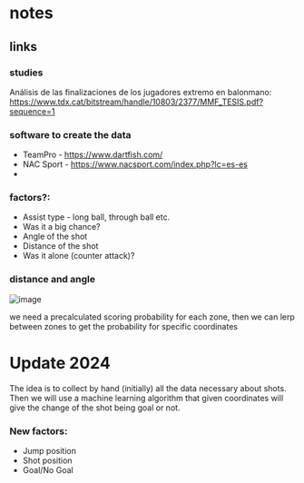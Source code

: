 # notes
## links
### studies
Análisis de las finalizaciones de los jugadores extremo en balonmano: https://www.tdx.cat/bitstream/handle/10803/2377/MMF_TESIS.pdf?sequence=1

### software to create the data
- TeamPro - https://www.dartfish.com/
- NAC Sport - https://www.nacsport.com/index.php?lc=es-es
- 

### factors?:
- Assist type - long ball, through ball etc.
- Was it a big chance?
- Angle of the shot
- Distance of the shot
- Was it alone (counter attack)?

### distance and angle
![image](https://user-images.githubusercontent.com/15111802/231739838-f7283f8f-0159-46be-ae13-b78b26e292e0.png)

we need a precalculated scoring probability for each zone, then we can lerp between zones to get the probability for specific coordinates


# Update 2024

The idea is to collect by hand (initially) all the data necessary about shots. Then we will use a machine learning algorithm that given coordinates will give the change of the shot being goal or not.

### New factors:
- Jump position
- Shot position
- Goal/No Goal
